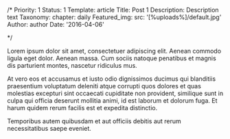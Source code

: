 /*
Priority: 1
Status: 1
Template: article
Title: Post 1
Description: Description text
Taxonomy:
  chapter: daily
Featured_img:
  src: '[%uploads%]/default.jpg'
Author: author
Date: '2016-04-06'

*/
<p>Lorem ipsum dolor sit amet, consectetuer adipiscing elit. Aenean commodo  ligula eget dolor. Aenean massa. Cum sociis natoque penatibus et magnis   dis parturient montes, nascetur ridiculus mus.</p>
<p>At vero eos et accusamus et iusto odio dignissimos ducimus qui blanditiis praesentium voluptatum deleniti atque corrupti quos dolores et quas molestias excepturi sint occaecati cupiditate non provident, similique sunt in culpa qui officia deserunt mollitia animi, id est laborum et dolorum fuga. Et harum quidem rerum facilis est et expedita distinctio.</p>
<p>Temporibus autem quibusdam et aut officiis debitis aut rerum necessitatibus saepe eveniet.</p>